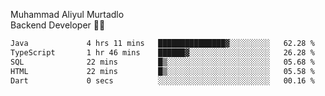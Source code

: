 Muhammad Aliyul Murtadlo
<br>
Backend Developer 👨‍💻
<br>
<!--START_SECTION:waka-->

```txt
Java             4 hrs 11 mins   ███████████████▓░░░░░░░░░   62.28 %
TypeScript       1 hr 46 mins    ██████▓░░░░░░░░░░░░░░░░░░   26.28 %
SQL              22 mins         █▒░░░░░░░░░░░░░░░░░░░░░░░   05.68 %
HTML             22 mins         █▒░░░░░░░░░░░░░░░░░░░░░░░   05.58 %
Dart             0 secs          ░░░░░░░░░░░░░░░░░░░░░░░░░   00.16 %
```

<!--END_SECTION:waka-->
